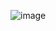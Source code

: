 ![image](https://github.com/Eldhosee/Blog-Website/assets/89120135/0349544c-9c3e-4eb2-a05f-7560e6f7dba2)
